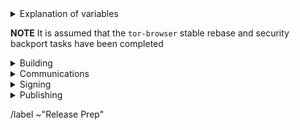 <details>
  <summary>Explanation of variables</summary>

- `$(BUILD_SERVER)` : the server the main builder is using to build a tor-browser release
- `$(BUILDER)` : whomever is building the release on the $(BUILD_SERVER)
  - **example** : `pierov`
- `$(STAGING_SERVER)` : the server the signer is using to to run the signing process
- `$(ESR_VERSION)` : the Mozilla defined ESR version, used in various places for building tor-browser tags, labels, etc
  - **example** : `91.6.0`
- `$(TOR_BROWSER_MAJOR)` : the Tor Browser major version
  - **example** : `11`
- `$(TOR_BROWSER_MINOR)` : the Tor Browser minor version
  - **example** : either `0` or `5`; Alpha's is always `(Stable + 5) % 10`
- `$(TOR_BROWSER_VERSION)` : the Tor Browser version in the format
  - **example** : `12.5a3`, `12.0.3`
- `$(BUILD_N)` : a project's build revision within a its branch; this is separate from the `$(TOR_BROWSER_BUILD_N)` value; many of the Firefox-related projects have a `$(BUILD_N)` suffix and may differ between projects even when they contribute to the same build.
  - **example** : `build1`
- `$(TOR_BROWSER_BUILD_N)` : the tor-browser build revision for a given Tor Browser release; used in tagging git commits
  - **example** : `build2`
  - **NOTE** : A project's `$(BUILD_N)` and `$(TOR_BROWSER_BUILD_N)` may be the same, but it is possible for them to diverge. For example :
    - if we have multiple Tor Browser releases on a given ESR branch the two will become out of sync as the `$(BUILD_N)` value will increase, while the `$(TOR_BROWSER_BUILD_N)` value may stay at `build1` (but the `$(TOR_BROWSER_VERSION)` will increase)
    - if we have build failures unrelated to `tor-browser`, the `$(TOR_BROWSER_BUILD_N)` value will increase while the `$(BUILD_N)` will stay the same.
- `$(TOR_BROWSER_VERSION)` : the published Tor Browser version
    - **example** : `11.5a6`, `11.0.7`
- `$(TBB_BUILD_TAG)` : the `tor-browser-build` build tag used to build a given Tor Browser version
    - **example** : `tbb-12.0.7-build1`
</details>

**NOTE** It is assumed that the `tor-browser` stable rebase and security backport tasks have been completed

<details>
  <summary>Building</summary>

### tor-browser-build: https://gitlab.torproject.org/tpo/applications/tor-browser-build.git
Tor Browser Stable lives in the various `maint-$(TOR_BROWSER_MAJOR).$(TOR_BROWSER_MINOR)` (and possibly more specific) branches

- [ ] Update `rbm.conf`
  - [ ] `var/torbrowser_version` : update to next version
  - [ ] `var/torbrowser_build` : update to `$(TOR_BROWSER_BUILD_N)`
  - [ ] ***(Desktop Only)***`var/torbrowser_incremental_from` : update to previous Desktop version
    - **IMPORTANT**: Really *actually* make sure this is the previous Desktop version or else the `make torbrowser-incrementals-*` step will fail
- [ ] Update Desktop-specific build configs
  - [ ] Update `projects/firefox/config`
    - [ ] `browser_build` : update to match `tor-browser` tag
    - [ ] ***(Optional)*** `var/firefox_platform_version` : update to latest `$(ESR_VERSION)` if rebased
  - [ ] Update `projects/translation/config`:
    - [ ] run `make list_translation_updates-release` to get updated hashes
    - [ ] `steps/base-browser/git_hash` : update with `HEAD` commit of project's `base-browser` branch
    - [ ] `steps/base-browser-fluent/git_hash` : update with `HEAD` commit of project's `basebrowser-newidentityftl` branch
    - [ ] `steps/tor-browser/git_hash` : update with `HEAD` commit of project's `tor-browser` branch
    - [ ] `steps/fenix/git_hash` : update with `HEAD` commit of project's `fenix-torbrowserstringsxml` branch
- [ ] Update Android-specific build configs
  - [ ] Update `projects/geckoview/config`
    - [ ] `browser_build` : update to match `tor-browser` tag
    - [ ] ***(Optional)*** `var/geckoview_version` : update to latest `$(ESR_VERSION)` if rebased
  - [ ] ***(Optional)*** Update `projects/tor-android-service/config`
    - [ ] `git_hash` : update with `HEAD` commit of project's `main` branch
  - [ ] ***(Optional)*** Update `projects/application-services/config`:
    **NOTE** we don't currently have any of our own patches for this project
    - [ ] `git_hash` : update to appropriate git commit associated with `$(ESR_VERSION)`
  - [ ] ***(Optional)*** Update `projects/android-components/config`:
    - [ ] `android_components_build` : update to match stable android-components tag
  - [ ] ***(Optional)*** Update `projects/fenix/config`
    - [ ] `fenix_build` : update to match fenix tag
  - [ ] Update allowed_addons.json by running (from `tor-browser-build` root):
    - `./tools/fetch_allowed_addons.py > projects/browser/allowed_addons.json`
- [ ] Update common build configs
  - [ ] Check for NoScript updates here : https://addons.mozilla.org/en-US/firefox/addon/noscript
    - [ ] ***(Optional)*** If new version available, update `noscript` section of `input_files` in `projects/browser/config`
      - [ ] `URL`
      - [ ] `sha256sum`
  - [ ] Check for OpenSSL updates here : https://www.openssl.org/source/
    - [ ] ***(Optional)*** If new 1.X.Y version available, update `projects/openssl/config`
      - [ ] `version` : update to next 1.X.Y version
      - [ ] `input_files/sha256sum` : update to sha256 sum of source tarball
  - [ ] Check for zlib updates here: https://github.com/madler/zlib/releases
    - [ ] **(Optional)** If new tag available, update `projects/zlib/config`
      - [ ] `version` : update to next release tag
  - [ ] Check for tor updates here : https://gitlab.torproject.org/tpo/core/tor/-/tags
    - [ ] ***(Optional)*** Update `projects/tor/config` 
      - [ ] `version` : update to latest non `-alpha` tag (ping dgoulet or ahf if unsure)
  - [ ] Check for go updates here : https://golang.org/dl
    - **NOTE** : Tor Browser Stable uses the latest of the *previous* Stable major series go version (apart from the transition phase from Tor Browser Alpha to Stable, in which case Tor Browser Stable may use the latest major series go version)
    - [ ] ***(Optional)*** Update `projects/go/config`
      - [ ] `version` : update go version
      - [ ] `input_files/sha256sum` for `go` : update sha256sum of archive (sha256 sums are displayed on the go download page)
  - [ ] Check for manual updates by running (from `tor-browser-build` root): `./tools/fetch-manual.py`
    - [ ] ***(Optional)*** If new version is available:
      - [ ] Upload the downloaded `manual_$PIPELINEID.zip` file to people.tpo
      - [ ] Update `projects/manual/config`:
        - [ ] Change the `version` to `$PIPELINEID`
        - [ ] Update `sha256sum` in the `input_files` section
        - [ ] ***(Optional)*** Update the URL if you have uploaded to a different people.tpo home
- [ ] Update `ChangeLog.txt`
  - [ ] Ensure ChangeLog.txt is sync'd between alpha and stable branches
  - [ ] Check the linked issues: ask people to check if any are missing, remove the not fixed ones
  - [ ] Run `tools/fetch-changelogs.py $(TOR_BROWSER_VERSION)` or `tools/fetch-changelogs.py '#$(ISSUE_NUMBER)'`
    - Make sure you have `requests` installed (e.g., `apt install python3-requests`)
    - The first time you run this script you will need to generate an access token; the script will guide you
  - [ ] Copy the output of the script to the beginning of `ChangeLog.txt` and adjust its output
    - **NOTE** : If you used the issue number, you will need to write the Tor Browser version manually
  - [ ] ***(Optional)*** Under `All Platforms` include any version updates for:
    - [ ] Translations
    - [ ] OpenSSL
    - [ ] NoScript
    - [ ] zlib
    - [ ] tor daemon
  - [ ] ***(Optional)*** Under `Windows + macOS + Linux` include updates for:
    - [ ] Firefox
  - [ ] ***(Optional)*** Under `Android`, include updates for:
    - [ ] Geckoview
  - [ ] ***(Optional)*** Under `Build System/All Platforms` include updates for:
    - [ ] Go
- [ ] Open MR with above changes
- [ ] Merge
- [ ] Sign/Tag commit: `make torbrowser-signtag-release`
- [ ] Push tag to `origin`
- [ ] Begin build on `$(BUILD_SERVER)` (fix any issues in subsequent MRs)
- [ ] **TODO** Submit build-tag to Mullvad build infra
- [ ] Ensure builders have matching builds

</details>

<details>
  <summary>Communications</summary>

### notify stakeholders

  <details>
    <summary>email template</summary>

      Subject:
      Tor Browser $(TOR_BROWSER_VERION) (Android, Windows, macOS, Linux)

      Body:
      Hello All,

      Unsigned Tor Browser $(TOR_BROWSER_VERSION) release candidate builds are now available for testing:

      - https://tb-build-05.torproject.org/~$(BUILDER)/builds/release/unsigned/$(TOR_BROWSER_VERSION)/

      The full changelog can be found here:

      - https://gitlab.torproject.org/tpo/applications/tor-browser-build/-/blob/$(TBB_BUILD_TAG)/ChangeLog.txt

  </details>

- [ ] Email tor-qa mailing list: tor-qa@lists.torproject.org
  - ***(Optional)*** Additional information:
    - [ ] Note any new functionality which needs testing
    - [ ] Link to any known issues
- [ ] Email packagers:
  - Recipients:
    - Tails dev mailing list: tails-dev@boum.org
    - Guardian Project: nathan@guardianproject.info
    - torbrowser-launcher: micah@micahflee.com
    - FreeBSD port: freebsd@sysctl.cz <!-- Gitlab user maxfx -->
    - OpenBSD port: caspar@schutijser.com <!-- Gitlab user cschutijser -->
  - [ ] ***(Optional)*** Note any changes which may affect packaging/downstream integration

</details>

<details>
  <summary>Signing</summary>

### signing
- **NOTE** : In practice, it's most efficient to have the blog post and website updates ready to merge, since signing doesn't take very long
- [ ] On `$(STAGING_SERVER)`, ensure updated:
  - [ ]  `tor-browser-build/tools/signing/set-config.hosts`
    - `ssh_host_builder` : ssh hostname of machine with unsigned builds
      - **NOTE** : `tor-browser-build` is expected to be in the `$HOME` directory)
    - `ssh_host_linux_signer` : ssh hostname of linux signing machine
    - `ssh_host_macos_signer` : ssh hostname of macOS signing machine
  - [ ] `tor-browser-build/tools/signing/set-config.macos-notarization`
    - `macos_notarization_user` : the email login for a tor notariser Apple Developer account
  - [ ] `set-config.update-responses`
    - `update_responses_repository_dir` : directory where you cloned `git@gitlab.torproject.org:tpo/applications/tor-browser-update-responses.git`
  - [ ] `tor-browser-build/tools/signing/set-config.tbb-version`
    - `tbb_version` : tor browser version string, same as `var/torbrowser_version` in `rbm.conf` (examples: `11.5a12`, `11.0.13`)
    - `tbb_version_build` : the tor-browser-build build number (if `var/torbrowser_build` in `rbm.conf` is `buildN` then this value is `N`)
    - `tbb_version_type` : either `alpha` for alpha releases or `release` for stable releases
- [ ] On `$(STAGING_SERVER)` in a separate `screen` session, run the macOS proxy script:
    - `cd tor-browser-build/tools/signing/`
    - `./macos-signer-proxy`
- [ ] On `$(STAGING_SERVER)` in a separate `screen` session, ensure tor daemon is running with SOCKS5 proxy on the default port 9050
- [ ] run do-all-signing script:
    - `cd tor-browser-build/tools/signing/`
    - `./do-all-signing.torbrowser`
- **NOTE**: at this point the signed binaries should have been copied to `staticiforme`
- [ ] Update `staticiforme.torproject.org`:
  - From `screen` session on `staticiforme.torproject.org`:
  - [ ] Static update components : `static-update-component cdn.torproject.org && static-update-component dist.torproject.org`
  - [ ] Enable update responses : `sudo -u tb-release ./deploy_update_responses-release.sh`
  - [ ] Remove old release data from following places:
    - **NOTE** : Skip this step if we need to hold on to older versions for some reason (for example, this is an Andoid or Desktop-only release, or if we need to hold back installers in favor of build-to-build updates if there are signing issues, etc)
    - [ ] `/srv/cdn-master.torproject.org/htdocs/aus1/torbrowser`
    - [ ] `/srv/dist-master.torproject.org/htdocs/torbrowser`
- [ ] Static update components (again) : `static-update-component cdn.torproject.org && static-update-component dist.torproject.org`
- [ ] Publish APKs to Google Play:
  - Log into https://play.google.com/apps/publish
  - Select `Tor Browser` app
  - Navigate to `Release > Production` and click `Create new release` button:
    - Upload the `*.multi.apk` APKs
    - Update Release Name to Tor Browser version number
    - Update Release Notes
    - Next to 'Release notes', click `Copy from a previous release`
    - Edit blog post url to point to most recent blog post
  - Save, review, and configure rollout percentage
    - [ ] 25% rollout when publishing a scheduled update
    - [ ] 100% rollout when publishing a security-driven release
  - [ ] Update rollout percentage to 100% after confirmed no major issues

</details>

<details>
  <summary>Publishing</summary>

### website: https://gitlab.torproject.org/tpo/web/tpo.git
- [ ] `databags/versions.ini` : Update the downloads versions
    - `torbrowser-stable/version` : sort of a catch-all for latest stable version
    - `torbrowser-alpha/version` : sort of a catch-all for latest stable version
    - `torbrowser-*-stable/version` : platform-specific stable versions
    - `torbrowser-*-alpha/version` : platform-specific alpha versions
    - `tor-stable`,`tor-alpha` : set by tor devs, do not touch
- [ ] Push to origin as new branch, open 'Draft :' MR
- [ ] Remove `Draft:` from MR once signed-packages are uploaded
- [ ] Merge
- [ ] Publish after CI passes and builds are published

### blog: https://gitlab.torproject.org/tpo/web/blog.git

- [ ] Duplicate previous Stable or Alpha release blog post as appropriate to new directory under `content/blog/new-release-tor-browser-$(TOR_BROWSER_VERSION)` and update with info on release :
    - [ ] Update Tor Browser version numbers
    - [ ] Note any ESR rebase
    - [ ] Link to any Firefox security updates from ESR upgrade
    - [ ] Link to any Android-specific security backports
    - [ ] Note any updates to :
      - tor
      - OpenSSL
      - NoScript
    - [ ] Convert ChangeLog.txt to markdown format used here by :
      - `tor-browser-build/tools/changelog-format-blog-post`
- [ ] Push to origin as new branch, open `Draft:` MR
- [ ] Remove `Draft:` from MR once signed-packages are uploaded
- [ ] Merge
- [ ] Publish after CI passes and website has been updated

### tor-announce mailing list
  <details>
    <summary>email template</summary>

      Subject:
      New Release: Tor Browser $(TOR_BROWSER_VERSION) (Android, Windows, macOS, Linux)

      Body:
      Hi everyone,

      Tor Browser $(TOR_BROWSER_VERSION) has now been published for all platforms. For details please see our blog post:

      - $(BLOG_POST_URL)

  </details>

- [ ] Email tor-announce mailing list: tor-announce@lists.torproject.org
  - **(Optional)** Additional information:
    - [ ] Link to any known issues

</details>

/label ~"Release Prep"
